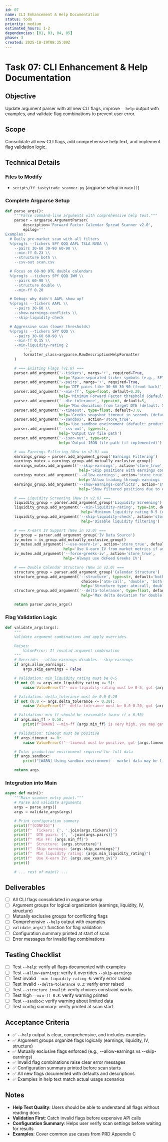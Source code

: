 ```yaml
---
id: 07
name: CLI Enhancement & Help Documentation
status: todo
priority: medium
estimated_hours: 1-2
dependencies: [01, 03, 04, 05]
phase: 3
created: 2025-10-19T08:35:09Z
---
```


# Task 07: CLI Enhancement & Help Documentation

## Objective

Update argument parser with all new CLI flags, improve `--help` output with examples, and validate flag combinations to prevent user error.

## Scope

Consolidate all new CLI flags, add comprehensive help text, and implement flag validation logic.

## Technical Details

### Files to Modify
- `scripts/ff_tastytrade_scanner.py` (argparse setup in `main()`)

### Complete Argparse Setup

```python
def parse_args():
    """Parse command-line arguments with comprehensive help text."""
    parser = argparse.ArgumentParser(
        description='Forward Factor Calendar Spread Scanner v2.0',
        epilog='''
Examples:
  # Daily pre-market scan with all filters
  %(prog)s --tickers SPY QQQ AAPL TSLA NVDA \\
    --pairs 30-60 30-90 60-90 \\
    --min-ff 0.23 \\
    --structure both \\
    --csv-out scan.csv

  # Focus on 60-90 DTE double calendars
  %(prog)s --tickers SPY QQQ IWM \\
    --pairs 60-90 \\
    --structure double \\
    --min-ff 0.20

  # Debug: why didn't AAPL show up?
  %(prog)s --tickers AAPL \\
    --pairs 30-60 \\
    --show-earnings-conflicts \\
    --skip-liquidity-check

  # Aggressive scan (lower thresholds)
  %(prog)s --tickers SPY QQQ \\
    --pairs 30-60 60-90 \\
    --min-ff 0.15 \\
    --min-liquidity-rating 2
        ''',
        formatter_class=argparse.RawDescriptionHelpFormatter
    )

    # === Existing Flags (v1.0) ===
    parser.add_argument('--tickers', nargs='+', required=True,
                        help='Space-separated ticker symbols (e.g., SPY QQQ AAPL)')
    parser.add_argument('--pairs', nargs='+', required=True,
                        help='DTE pairs like 30-60 30-90 (front-back)')
    parser.add_argument('--min-ff', type=float, default=0.20,
                        help='Minimum Forward Factor threshold (default: 0.20)')
    parser.add_argument('--dte-tolerance', type=int, default=5,
                        help='Max deviation from target DTE (default: 5 days)')
    parser.add_argument('--timeout', type=float, default=3.0,
                        help='Greeks snapshot timeout in seconds (default: 3.0)')
    parser.add_argument('--sandbox', action='store_true',
                        help='Use sandbox environment (default: production)')
    parser.add_argument('--csv-out', type=str,
                        help='Output CSV file path')
    parser.add_argument('--json-out', type=str,
                        help='Output JSON file path (if implemented)')

    # === Earnings Filtering (New in v2.0) ===
    earnings_group = parser.add_argument_group('Earnings Filtering')
    earnings_mutex = earnings_group.add_mutually_exclusive_group()
    earnings_mutex.add_argument('--skip-earnings', action='store_true', default=True,
                                 help='Skip positions with earnings conflicts (default: True)')
    earnings_mutex.add_argument('--allow-earnings', action='store_true',
                                 help='Allow trading through earnings (overrides --skip-earnings)')
    earnings_group.add_argument('--show-earnings-conflicts', action='store_true',
                                 help='Show filtered positions due to earnings')

    # === Liquidity Screening (New in v2.0) ===
    liquidity_group = parser.add_argument_group('Liquidity Screening')
    liquidity_group.add_argument('--min-liquidity-rating', type=int, default=3,
                                  help='Minimum liquidity rating 0-5 (default: 3)')
    liquidity_group.add_argument('--skip-liquidity-check', action='store_true',
                                  help='Disable liquidity filtering')

    # === X-earn IV Support (New in v2.0) ===
    iv_group = parser.add_argument_group('IV Data Source')
    iv_mutex = iv_group.add_mutually_exclusive_group()
    iv_mutex.add_argument('--use-xearn-iv', action='store_true', default=True,
                          help='Use X-earn IV from market metrics if available (default: True)')
    iv_mutex.add_argument('--force-greeks-iv', action='store_true',
                          help='Always use dxFeed Greeks IV')

    # === Double Calendar Structure (New in v2.0) ===
    structure_group = parser.add_argument_group('Calendar Structure')
    structure_group.add_argument('--structure', type=str, default='both',
                                  choices=['atm-call', 'double', 'both'],
                                  help='Structure type: atm-call, double, or both (default: both)')
    structure_group.add_argument('--delta-tolerance', type=float, default=0.05,
                                  help='Max delta deviation for double calendars (default: 0.05)')

    return parser.parse_args()
```

### Flag Validation Logic

```python
def validate_args(args):
    """
    Validate argument combinations and apply overrides.

    Raises:
        ValueError: If invalid argument combination
    """
    # Override: --allow-earnings disables --skip-earnings
    if args.allow_earnings:
        args.skip_earnings = False

    # Validation: min_liquidity_rating must be 0-5
    if not (0 <= args.min_liquidity_rating <= 5):
        raise ValueError(f"--min-liquidity-rating must be 0-5, got {args.min_liquidity_rating}")

    # Validation: delta_tolerance must be 0.0-0.20
    if not (0.0 <= args.delta_tolerance <= 0.20):
        raise ValueError(f"--delta-tolerance must be 0.0-0.20, got {args.delta_tolerance}")

    # Validation: min_ff should be reasonable (warn if > 0.50)
    if args.min_ff > 0.50:
        print(f"[WARN] --min-ff {args.min_ff} is very high, you may get zero results")

    # Validation: timeout must be positive
    if args.timeout <= 0:
        raise ValueError(f"--timeout must be positive, got {args.timeout}")

    # Info: production environment required for full data
    if args.sandbox:
        print("[WARN] Using sandbox environment - market data may be limited")

    return args
```

### Integration into Main

```python
async def main():
    """Main scanner entry point."""
    # Parse and validate arguments
    args = parse_args()
    args = validate_args(args)

    # Print configuration summary
    print(f"[CONFIG]")
    print(f"  Tickers: {', '.join(args.tickers)}")
    print(f"  DTE pairs: {', '.join(args.pairs)}")
    print(f"  Min FF: {args.min_ff}")
    print(f"  Structure: {args.structure}")
    print(f"  Skip earnings: {args.skip_earnings}")
    print(f"  Min liquidity rating: {args.min_liquidity_rating}")
    print(f"  Use X-earn IV: {args.use_xearn_iv}")
    print()

    # ... rest of main() ...
```

## Deliverables

- [ ] All CLI flags consolidated in argparse setup
- [ ] Argument groups for logical organization (earnings, liquidity, IV, structure)
- [ ] Mutually exclusive groups for conflicting flags
- [ ] Comprehensive `--help` output with examples
- [ ] `validate_args()` function for flag validation
- [ ] Configuration summary printed at start of scan
- [ ] Error messages for invalid flag combinations

## Testing Checklist

- [ ] Test `--help`: verify all flags documented with examples
- [ ] Test `--allow-earnings`: verify it overrides `--skip-earnings`
- [ ] Test invalid `--min-liquidity-rating 6`: verify error raised
- [ ] Test invalid `--delta-tolerance 0.3`: verify error raised
- [ ] Test `--structure invalid`: verify choices constraint works
- [ ] Test high `--min-ff 0.8`: verify warning printed
- [ ] Test `--sandbox`: verify warning about limited data
- [ ] Test config summary: verify printed at scan start

## Acceptance Criteria

- ✅ `--help` output is clear, comprehensive, and includes examples
- ✅ Argument groups organize flags logically (earnings, liquidity, IV, structure)
- ✅ Mutually exclusive flags enforced (e.g., --allow-earnings vs --skip-earnings)
- ✅ Invalid flag combinations raise clear error messages
- ✅ Configuration summary printed before scan starts
- ✅ All new flags documented with defaults and descriptions
- ✅ Examples in help text match actual usage scenarios

## Notes

- **Help Text Quality**: Users should be able to understand all flags without reading docs
- **Validation First**: Catch invalid flags before expensive API calls
- **Configuration Summary**: Helps user verify scan settings before waiting for results
- **Examples**: Cover common use cases from PRD Appendix C
